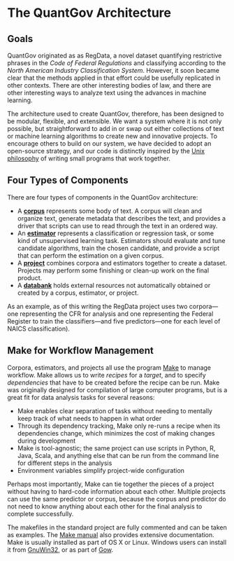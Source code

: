 # The QuantGov Architecture

## Goals

QuantGov originated as as RegData, a novel dataset quantifying restrictive phrases in the *Code of Federal Regulations* and classifying according to the *North American Industry Classification System*. However, it soon became clear that the methods applied in that effort could be usefully replicated in other contexts. There are other interesting bodies of law, and there are other interesting ways to analyze text using the advances in machine learning.

The architecture used to create QuantGov, therefore, has been designed to be modular, flexible, and extensible. We want a system where it is not only possible, but straightforward to add in or swap out either collections of text or machine learning algorithms to create new and innovative projects. To encourage others to build on our system, we have decided to adopt an open-source strategy, and our code is distinctly inspired by the [Unix philosophy] of writing small programs that work together.

## Four Types of Components

There are four types of components in the QuantGov architecture:

-   A **[corpus]** represents some body of text. A corpus will clean and organize text, generate metadata that describes the text, and provides a driver that scripts can use to read through the text in an ordered way.
-   An **[estimator]** represents a classification or regression task, or some kind of unsupervised learning task. Estimators should evaluate and tune candidate algorithms, train the chosen candidate, and provide a script that can perform the estimation on a given corpus.
-   A **[project]** combines corpora and estimators together to create a dataset. Projects may perform some finishing or clean-up work on the final product.
-   A **[databank]** holds external resources not automatically obtained or created by a corpus, estimator, or project.

As an example, as of this writing the RegData project uses two corpora—one representing the CFR for analysis and one representing the Federal Register to train the classifiers—and five predictors—one for each level of NAICS classification).

## Make for Workflow Management

Corpora, estimators, and projects all use the program [Make] to manage workflow. Make allows us to write *recipes* for a *target*, and to specify *dependencies* that have to be created before the recipe can be run. Make was originally designed for compilation of large computer programs, but is a great fit for data analysis tasks for several reasons:

-   Make enables clear separation of tasks without needing to mentally keep track of what needs to happen in what order
-   Through its dependency tracking, Make only re-runs a recipe when its dependencies change, which minimizes the cost of making changes during development
-   Make is tool-agnostic; the same project can use scripts in Python, R, Java, Scala, and anything else that can be run from the command line for different steps in the analysis
-   Environment variables simplify project-wide configuration

Perhaps most importantly, Make can tie together the pieces of a project without having to hard-code information about each other. Multiple projects can use the same predictor or corpus, because the corpus and predictor do not need to know anything about each other for the final analysis to complete successfully.

The makefiles in the standard project are fully commented and can be taken as examples. The [Make manual][Make] also provides extensive documentation. Make is usually installed as part of OS X or Linux. Windows users can install it from [GnuWin32], or as part of [Gow].

  [Unix philosophy]: http://www.catb.org/esr/writings/taoup/html/ch01s06.html
  [corpus]: corpus.markdown
  [estimator]: estimator.markdown
  [project]: project.markdown
  [databank]: databank.markdown
  [Make]: https://www.gnu.org/software/make/manual/html_node/
  [GnuWin32]: http://gnuwin32.sourceforge.net/packages/make.htm
  [Gow]: https://github.com/bmatzelle/gow

